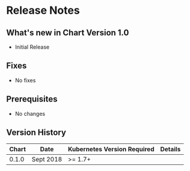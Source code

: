# Release Notes

## What's new in Chart Version 1.0

- Initial Release

## Fixes

- No fixes

## Prerequisites

- No changes

## Version History

| Chart | Date      | Kubernetes Version Required | Details |
| ----- | --------- | --------------------------- | ------- |
| 0.1.0 | Sept 2018 | >= 1.7+                     |         |

